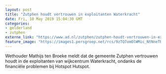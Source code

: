 ```yaml
---
layout: post
title: "Zutphen houdt vertrouwen in exploitanten Waterkracht"
date: Fri, 10 May 2019 15:04:30 GMT
categories: 
- gelderland 
- zutphen 
externe_link: "https://www.ad.nl/zutphen/zutphen-houdt-vertrouwen-in-exploitanten-waterkracht~a97ee601/"
feature_image: "https://images1.persgroep.net/rcs/9zTQ7omOlWMic_NtNneTRY077ko/diocontent/145888714/_fitwidth/400/?appId=21791a8992982cd8da851550a453bd7f&quality=0.7"
---
```


Wethouder Mathijs ten Broeke meldt dat de gemeente Zutphen vertrouwen houdt in de exploitanten van wijkcentrum Waterkracht, ondanks de financiële problemen bij Hotspot Hutspot.
